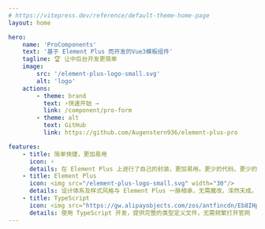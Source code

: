 ```yaml
---
# https://vitepress.dev/reference/default-theme-home-page
layout: home

hero:
    name: 'ProComponents'
    text: '基于 Element Plus 而开发的Vue3模板组件'
    tagline: 🏆 让中后台开发更简单
    image:
        src: '/element-plus-logo-small.svg'
        alt: 'logo'
    actions:
        - theme: brand
          text: ⚡️快速开始 →
          link: /component/pro-form
        - theme: alt
          text: GitHub
          link: https://github.com/Augenstern936/element-plus-pro

features:
    - title: 简单快捷，更加易用
      icon: ⚡️ 
      details: 在 Element Plus 上进行了自己的封装，更加易用。更少的代码，更少的 Bug，更多的功能
    - title: Element Plus
      icon: <img src="/element-plus-logo-small.svg" width="30"/>
      details: 设计体系及样式风格与 Element Plus 一脉相承，无需魔改，浑然天成。无缝对接 Element Plus 项目
    - title: TypeScript
      icon: <img src="https://gw.alipayobjects.com/zos/antfincdn/Eb8IHpb9jE/Typescript_logo_2020.svg" width="30" />
      details: 使用 TypeScript 开发，提供完整的类型定义文件，无需频繁打开官网
---
```

